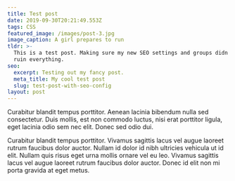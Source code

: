 ```yaml
---
title: Test post
date: 2019-09-30T20:21:49.553Z
tags: CSS
featured_image: /images/post-3.jpg
image_caption: A girl prepares to run
tldr: >-
  This is a test post. Making sure my new SEO settings and groups didn't just
  ruin everything.
seo:
  excerpt: Testing out my fancy post.
  meta_title: My cool test post
  slug: test-post-with-seo-config
layout: post
---
```

Curabitur blandit tempus porttitor. Aenean lacinia bibendum nulla sed consectetur. Duis mollis, est non commodo luctus, nisi erat porttitor ligula, eget lacinia odio sem nec elit. Donec sed odio dui.

Curabitur blandit tempus porttitor. Vivamus sagittis lacus vel augue laoreet rutrum faucibus dolor auctor. Nullam id dolor id nibh ultricies vehicula ut id elit. Nullam quis risus eget urna mollis ornare vel eu leo. Vivamus sagittis lacus vel augue laoreet rutrum faucibus dolor auctor. Donec id elit non mi porta gravida at eget metus.
